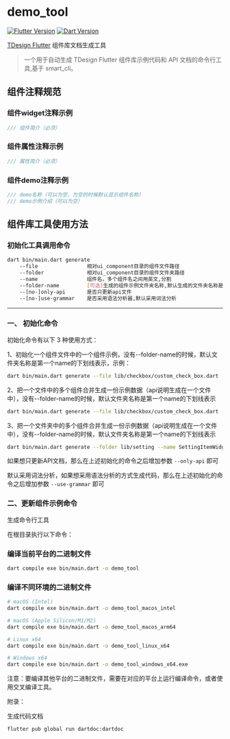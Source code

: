 # demo_tool

[![Flutter Version](https://img.shields.io/badge/Flutter-%3E%3D3.32.0%20%3C4.0.0-blue.svg?logo=flutter)](https://flutter.dev/)
[![Dart Version](https://img.shields.io/badge/Dart-%3E%3D3.0.0%20%3C4.0.0-blue.svg?logo=dart)](https://dart.dev/)

[TDesign Flutter](https://github.com/Tencent/tdesign-flutter) 组件库文档生成工具

> 一个用于自动生成 TDesign Flutter 组件库示例代码和 API 文档的命令行工具,基于 smart_cli。

## 组件注释规范

### 组件widget注释示例

```dart
/// 组件简介（必须）
```

### 组件属性注释示例

```dart
/// 属性简介（必须）
```

### 组件demo注释示例

```dart
/// demo名称（可以为空，为空的时候默认显示组件名称）
/// demo示例介绍（可以为空）
```

## 组件库工具使用方法

### 初始化工具调用命令

```bash
dart bin/main.dart generate
    --file                相对ui_component目录的组件文件路径
    --folder              相对ui_component目录的组件文件夹路径
    --name                组件名，多个组件名之间用英文,分割
    --folder-name         [可选]生成的组件示例文件夹名称,默认生成的文件夹名称是第一个name参数的下划线表示
    --[no-]only-api       是否只更新api文件
    --[no-]use-grammar    是否采用语法分析器,默认采用词法分析
```

---

### 一、 初始化命令

初始化命令有以下 3 种使用方式：

1、初始化一个组件文件中的一个组件示例，没有--folder-name的时候，默认文件夹名称是第一个name的下划线表示，示例：

```bash
dart bin/main.dart generate --file lib/checkbox/custom_check_box.dart --name TECheckBox --folder-name checkbox
```

2、把一个文件中的多个组件合并生成一份示例数据（api说明生成在一个文件中），没有--folder-name的时候，默认文件夹名称是第一个name的下划线表示

```bash
dart bin/main.dart generate --file lib/checkbox/custom_check_box.dart --name SquareCheckbox,TECheckBox --folder-name checkbox2
```

3、把一个文件夹中的多个组件合并生成一份示例数据（api说明生成在一个文件中），没有--folder-name的时候，默认文件夹名称是第一个name的下划线表示

```bash
dart bin/main.dart generate --folder lib/setting --name SettingItemWidget,SettingTowRowCellWidget,SettingLeftTextCellWidget,SettingCheckBoxCellWidget,SettingTowTextCellWidget,SettingTowLineTextCellWidget,SettingGroupWidget,SettingGroupTextWidget --folder-name setting
```

如果想只更新API文档，那么在上述初始化的命令之后增加参数 `--only-api` 即可

默认采用词法分析，如果想采用语法分析的方式生成代码，那么在上述初始化的命令之后增加参数 `--use-grammar` 即可

### 二、更新组件示例命令

生成命令行工具

在根目录执行以下命令：

### 编译当前平台的二进制文件

```bash
dart compile exe bin/main.dart -o demo_tool
```

### 编译不同环境的二进制文件

```bash
# macOS (Intel)
dart compile exe bin/main.dart -o demo_tool_macos_intel

# macOS (Apple Silicon/M1/M2)
dart compile exe bin/main.dart -o demo_tool_macos_arm64

# Linux x64
dart compile exe bin/main.dart -o demo_tool_linux_x64

# Windows x64
dart compile exe bin/main.dart -o demo_tool_windows_x64.exe
```

注意：要编译其他平台的二进制文件，需要在对应的平台上运行编译命令，或者使用交叉编译工具。

附录：

生成代码文档

```bash
flutter pub global run dartdoc:dartdoc
```
